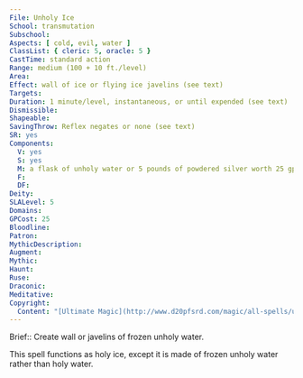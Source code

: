 ```yaml
---
File: Unholy Ice
School: transmutation
Subschool: 
Aspects: [ cold, evil, water ]
ClassList: { cleric: 5, oracle: 5 }
CastTime: standard action
Range: medium (100 + 10 ft./level)
Area: 
Effect: wall of ice or flying ice javelins (see text)
Targets: 
Duration: 1 minute/level, instantaneous, or until expended (see text)
Dismissible: 
Shapeable: 
SavingThrow: Reflex negates or none (see text)
SR: yes
Components:
  V: yes
  S: yes
  M: a flask of unholy water or 5 pounds of powdered silver worth 25 gp
  F: 
  DF: 
Deity: 
SLALevel: 5
Domains: 
GPCost: 25
Bloodline: 
Patron: 
MythicDescription: 
Augment: 
Mythic: 
Haunt: 
Ruse: 
Draconic: 
Meditative: 
Copyright:
  Content: "[Ultimate Magic](http://www.d20pfsrd.com/magic/all-spells/u/unholy-ice)"
---
```

Brief:: Create wall or javelins of frozen unholy water.

This spell functions as holy ice, except it is made of frozen unholy water rather than holy water.
